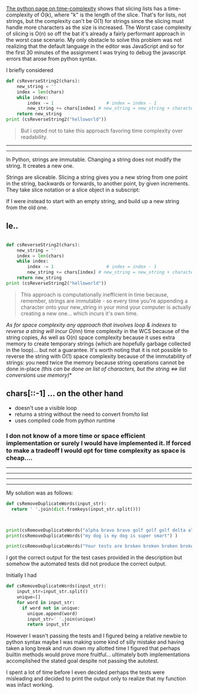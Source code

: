 [The python page on time-complexity](https://wiki.python.org/moin/TimeComplexity) shows that slicing lists has a time-complexity of O(k), where "k" is the length of the slice. That's for lists, not strings, but the complexity can't be O(1) for strings since the slicing must handle more characters as the size is increased. The Worst case complexity of slicing is O(n) so off the bat it's already a fairly performant approach in the worst case scenario. My only obstacle to solve this problem was not realizing that the default language in the editor was JavaScript and so for the first 30 minutes of the assignment I was trying to debug the javascript errors that arose from python syntax.

I briefly considered

```py
def csReverseString2(chars):
    new_string = ''
    index = len(chars)
    while index:
        index -= 1                    # index = index - 1
        new_string += chars[index] # new_string = new_string + character
    return new_string
print (csReverseString2("helloworld"))

```

> But i opted not to take this approach favoring time complexity over readability.

---

---

In Python, strings are immutable. Changing a string does not modify the string. It creates a new one.

Strings are sliceable. Slicing a string gives you a new string from one point in the string, backwards or forwards, to another point, by given increments. They take slice notation or a slice object in a subscript:

If I were instead to start with an empty string, and build up a new string from the old one.

## Ie..

```py

def csReverseString2(chars):
    new_string = ''
    index = len(chars)
    while index:
        index -= 1                    # index = index - 1
        new_string += chars[index] # new_string = new_string + character
    return new_string
print (csReverseString2("helloworld"))

```

> This approach is computationally inefficient in time because, remember, strings are immutable - so every time you're appending a character onto your new_string in your mind your computer is actually creating a new one... which incurs it's own time.

*As for space complexity any approach that involves loop & indexes to reverse a string will incur O(n*n) time complexity in the WCS because of the string copies, As well as O(n) space complexity because it uses extra memory to create temporary strings (which are hopefully garbage collected in the loop)... but not a guarantee. It's worth noting that it is not possible to reverse the string with O(1) space complexity because of the immutability of strings: you need twice the memory because string operations cannot be done in-place _(this can be done on list of characters, but the string <=> list conversions use memory)_\*

## chars[::-1] ... on the other hand

- doesn't use a visible loop
- returns a string without the need to convert from/to list
- uses compiled code from python runtime

### I don not know of a more time or space efficient implementation or surely I would have implemented it. If forced to make a tradeoff I would opt for time complexity as space is cheap....

---

---

---

---

My solution was as follows:

```py
def csRemoveDuplicateWords(input_str):
  return ' '.join(dict.fromkeys(input_str.split()))



print(csRemoveDuplicateWords("alpha bravo bravo golf golf golf delta alpha bravo bravo golf golf golf delta"))
print(csRemoveDuplicateWords("my dog is my dog is super smart") )

print(csRemoveDuplicateWords("Your tests are broken broken broken broken broken") )

```

I got the correct output for the test cases provided in the description but somehow the automated tests did not produce the correct output.

Initially I had

```py
def csRemoveDuplicateWords(input_str):
    input_str=input_str.split()
    unique=[]
    for word in input_str:
      if word not in unique:
        unique.append(word)
        input_str=' '.join(unique)
        return input_str
```

However I wasn't passing the tests and I figured being a relative newbie to python syntax maybe I was making some kind of silly mistake and having taken a long break and run down my allotted time I figured that perhaps builtin methods would prove more fruitful... ultimately both implementations accomplished the stated goal despite not passing the autotest.

I spent a lot of time before I even decided perhaps the tests were misleading and decided to print the output only to realize that my function was infact working.
